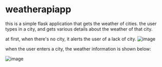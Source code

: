 # weatherapiapp

this is a simple flask application that gets the weather of cities. the user types in a city, and gets various details about the weather of that city. 

at first, when there's no city, it alerts the user of a lack of city.
![image](https://user-images.githubusercontent.com/89423596/219464205-732b0bcb-52d7-4200-908f-3db015ccc67d.png)

when the user enters a city, the weather information is shown below:

![image](https://user-images.githubusercontent.com/89423596/219464804-5af3dfcd-3ec8-4d29-869d-33faec8ee233.png)
